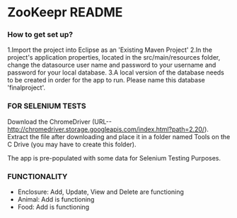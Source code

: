 # ZooKeepr README #

### How to get set up? ###

1.Import the project into Eclipse as an 'Existing Maven Project'
2.In the project's application properties, located in the src/main/resources folder, change the datasource user name and password to your username and password for your local database.
3.A local version of the database needs to be created in order for the app to run. Please name this database 'finalproject'.

### FOR SELENIUM TESTS ###
Download the ChromeDriver (URL--http://chromedriver.storage.googleapis.com/index.html?path=2.20/). Extract the file after downloading and place it in a folder named Tools on the C Drive (you may have to create this folder).

The app is pre-populated with some data for Selenium Testing Purposes.

### FUNCTIONALITY ###
* Enclosure: Add, Update, View and Delete are functioning
* Animal: Add is functioning
* Food: Add is functioning